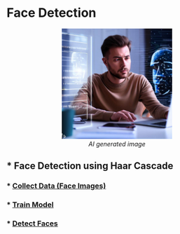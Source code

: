 # Face Detection

<p align="center">
<picture>
  <img alt="Face Detection Image" src="assets\banner-ai-generated.jpg" width="50%" hight="50%" >
</picture>
</br>
<i>AI generated image</i>
</p>

## * Face Detection using Haar Cascade
### * [Collect Data (Face Images)](/haarcascade/1%20collect_face.py)
### * [Train Model](/haarcascade/2%20train_model.py)
### * [Detect Faces](/haarcascade/3%20detect_face.py)

